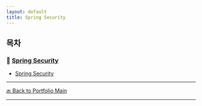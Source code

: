 ```yaml
---
layout: default
title: Spring Security
---
```


## 목차

### 🔗 [Spring Security](/study/authentication-and-security/)

- [Spring Security](/study/authentication-and-security/spring-security)

---
[🔙 Back to Portfolio Main](../index.md)

---


